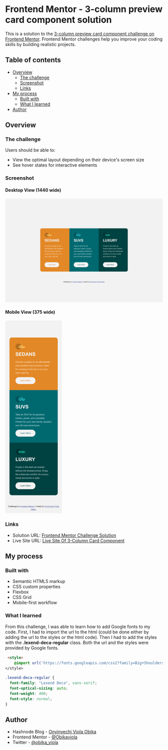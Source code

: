 # Frontend Mentor - 3-column preview card component solution

This is a solution to the [3-column preview card component challenge on Frontend Mentor](https://www.frontendmentor.io/challenges/3column-preview-card-component-pH92eAR2-). Frontend Mentor challenges help you improve your coding skills by building realistic projects. 

## Table of contents

- [Overview](#overview)
  - [The challenge](#the-challenge)
  - [Screenshot](#screenshot)
  - [Links](#links)
- [My process](#my-process)
  - [Built with](#built-with)
  - [What I learned](#what-i-learned)
- [Author](#author)

## Overview

### The challenge

Users should be able to:

- View the optimal layout depending on their device's screen size
- See hover states for interactive elements

### Screenshot

#### Desktop View (1440 wide)
![Desktop view](images/screenshot-1440w.png)

#### Mobile View (375 wide)
![Mobile view](images/screenshot-375w.png)

### Links

- Solution URL: [Frontend Mentor Challenge Solution](https://www.frontendmentor.io/solutions/responsive-3column-preview-card-component-8ASIbM5tF8)
- Live Site URL: [Live Site Of 3-Column Card Component](https://obikaviola.github.io/3-column-preview-card-component/)

## My process

### Built with

- Semantic HTML5 markup
- CSS custom properties
- Flexbox
- CSS Grid
- Mobile-first workflow

### What I learned

From this challenge, I was able to learn how to add Google fonts to my code. First, I had to import the url to the html (could be done either by adding the url to the styles or the html code). Then I had to add the styles with the **.lexend-deca-regular** class. Both the url and the styles were provided by Google fonts.

```html
 <style>
    @import url('https://fonts.googleapis.com/css2?family=Big+Shoulders+Display:wght@700&family=Lexend+Deca&display=swap')
</style>
```

```css
.lexend-deca-regular {
  font-family: "Lexend Deca", sans-serif;
  font-optical-sizing: auto;
  font-weight: 400;
  font-style: normal;
}
```

## Author

- Hashnode Blog - [Onyinyechi Viola Obika](https://www.your-site.com)
- Frontend Mentor - [@Obikaviola](https://www.frontendmentor.io/profile/Obikaviola)
- Twitter - [@obika_viola](https://www.twitter.com/obika_viola)

